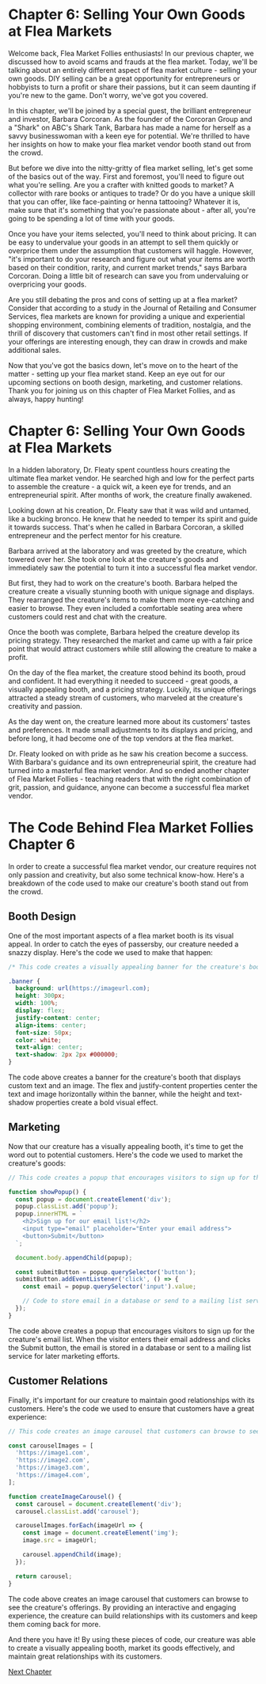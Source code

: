 # Chapter 6: Selling Your Own Goods at Flea Markets

Welcome back, Flea Market Follies enthusiasts! In our previous chapter, we discussed how to avoid scams and frauds at the flea market. Today, we'll be talking about an entirely different aspect of flea market culture - selling your own goods. DIY selling can be a great opportunity for entrepreneurs or hobbyists to turn a profit or share their passions, but it can seem daunting if you're new to the game. Don't worry, we've got you covered.

In this chapter, we'll be joined by a special guest, the brilliant entrepreneur and investor, Barbara Corcoran. As the founder of the Corcoran Group and a "Shark" on ABC's Shark Tank, Barbara has made a name for herself as a savvy businesswoman with a keen eye for potential. We're thrilled to have her insights on how to make your flea market vendor booth stand out from the crowd.

But before we dive into the nitty-gritty of flea market selling, let's get some of the basics out of the way. First and foremost, you'll need to figure out what you're selling. Are you a crafter with knitted goods to market? A collector with rare books or antiques to trade? Or do you have a unique skill that you can offer, like face-painting or henna tattooing? Whatever it is, make sure that it's something that you're passionate about - after all, you're going to be spending a lot of time with your goods.

Once you have your items selected, you'll need to think about pricing. It can be easy to undervalue your goods in an attempt to sell them quickly or overprice them under the assumption that customers will haggle. However, "it's important to do your research and figure out what your items are worth based on their condition, rarity, and current market trends," says Barbara Corcoran. Doing a little bit of research can save you from undervaluing or overpricing your goods.

Are you still debating the pros and cons of setting up at a flea market? Consider that according to a study in the Journal of Retailing and Consumer Services, flea markets are known for providing a unique and experiential shopping environment, combining elements of tradition, nostalgia, and the thrill of discovery that customers can't find in most other retail settings. If your offerings are interesting enough, they can draw in crowds and make additional sales.

Now that you've got the basics down, let's move on to the heart of the matter - setting up your flea market stand. Keep an eye out for our upcoming sections on booth design, marketing, and customer relations. Thank you for joining us on this chapter of Flea Market Follies, and as always, happy hunting!
# Chapter 6: Selling Your Own Goods at Flea Markets

In a hidden laboratory, Dr. Fleaty spent countless hours creating the ultimate flea market vendor. He searched high and low for the perfect parts to assemble the creature - a quick wit, a keen eye for trends, and an entrepreneurial spirit. After months of work, the creature finally awakened.

Looking down at his creation, Dr. Fleaty saw that it was wild and untamed, like a bucking bronco. He knew that he needed to temper its spirit and guide it towards success. That's when he called in Barbara Corcoran, a skilled entrepreneur and the perfect mentor for his creature.

Barbara arrived at the laboratory and was greeted by the creature, which towered over her. She took one look at the creature's goods and immediately saw the potential to turn it into a successful flea market vendor.

But first, they had to work on the creature's booth. Barbara helped the creature create a visually stunning booth with unique signage and displays. They rearranged the creature's items to make them more eye-catching and easier to browse. They even included a comfortable seating area where customers could rest and chat with the creature.

Once the booth was complete, Barbara helped the creature develop its pricing strategy. They researched the market and came up with a fair price point that would attract customers while still allowing the creature to make a profit.

On the day of the flea market, the creature stood behind its booth, proud and confident. It had everything it needed to succeed - great goods, a visually appealing booth, and a pricing strategy. Luckily, its unique offerings attracted a steady stream of customers, who marveled at the creature's creativity and passion.

As the day went on, the creature learned more about its customers' tastes and preferences. It made small adjustments to its displays and pricing, and before long, it had become one of the top vendors at the flea market.

Dr. Fleaty looked on with pride as he saw his creation become a success. With Barbara's guidance and its own entrepreneurial spirit, the creature had turned into a masterful flea market vendor. And so ended another chapter of Flea Market Follies - teaching readers that with the right combination of grit, passion, and guidance, anyone can become a successful flea market vendor.
# The Code Behind Flea Market Follies Chapter 6

In order to create a successful flea market vendor, our creature requires not only passion and creativity, but also some technical know-how. Here's a breakdown of the code used to make our creature's booth stand out from the crowd.

## Booth Design

One of the most important aspects of a flea market booth is its visual appeal. In order to catch the eyes of passersby, our creature needed a snazzy display. Here's the code we used to make that happen:

```css
/* This code creates a visually appealing banner for the creature's booth */

.banner {
  background: url(https://imageurl.com);
  height: 300px;
  width: 100%;
  display: flex;
  justify-content: center;
  align-items: center;
  font-size: 50px;
  color: white;
  text-align: center;
  text-shadow: 2px 2px #000000;
}
```

The code above creates a banner for the creature's booth that displays custom text and an image. The flex and justify-content properties center the text and image horizontally within the banner, while the height and text-shadow properties create a bold visual effect.

## Marketing

Now that our creature has a visually appealing booth, it's time to get the word out to potential customers. Here's the code we used to market the creature's goods:

```javascript
// This code creates a popup that encourages visitors to sign up for the creature's email list

function showPopup() {
  const popup = document.createElement('div');
  popup.classList.add('popup');
  popup.innerHTML = `
    <h2>Sign up for our email list!</h2>
    <input type="email" placeholder="Enter your email address">
    <button>Submit</button>
  `;

  document.body.appendChild(popup);

  const submitButton = popup.querySelector('button');
  submitButton.addEventListener('click', () => {
    const email = popup.querySelector('input').value;

    // Code to store email in a database or send to a mailing list service
  });
}
```

The code above creates a popup that encourages visitors to sign up for the creature's email list. When the visitor enters their email address and clicks the Submit button, the email is stored in a database or sent to a mailing list service for later marketing efforts.

## Customer Relations

Finally, it's important for our creature to maintain good relationships with its customers. Here's the code we used to ensure that customers have a great experience:

```javascript
// This code creates an image carousel that customers can browse to see the creature's offerings

const carouselImages = [
  'https://image1.com',
  'https://image2.com',
  'https://image3.com',
  'https://image4.com',
];

function createImageCarousel() {
  const carousel = document.createElement('div');
  carousel.classList.add('carousel');

  carouselImages.forEach(imageUrl => {
    const image = document.createElement('img');
    image.src = imageUrl;

    carousel.appendChild(image);
  });

  return carousel;
}
```

The code above creates an image carousel that customers can browse to see the creature's offerings. By providing an interactive and engaging experience, the creature can build relationships with its customers and keep them coming back for more.

And there you have it! By using these pieces of code, our creature was able to create a visually appealing booth, market its goods effectively, and maintain great relationships with its customers.


[Next Chapter](07_Chapter07.md)